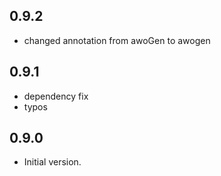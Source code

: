 ## 0.9.2

- changed annotation from awoGen to awogen

## 0.9.1

- dependency fix
- typos

## 0.9.0

- Initial version.
